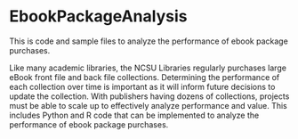 # EbookPackageAnalysis

This is code and sample files to analyze the performance of ebook package purchases. 

Like many academic libraries, the NCSU Libraries regularly purchases large eBook front file and back file collections. Determining the performance of each collection over time is important as it will inform future decisions to update the collection. With publishers having dozens of collections, projects must be able to scale up to effectively analyze performance and value. This includes Python and R code that can be implemented to analyze the performance of ebook package purchases.
